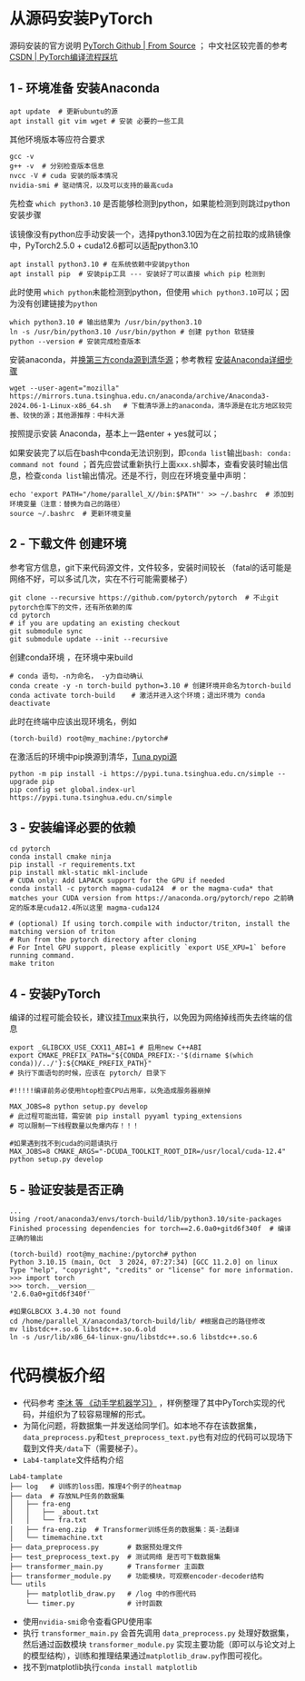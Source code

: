 # 从源码安装PyTorch

源码安装的官方说明 [PyTorch Github | From Source](https://github.com/pytorch/pytorch?tab=readme-ov-file#from-source) ； 
中文社区较完善的参考 [CSDN | PyTorch编译流程踩坑](https://blog.csdn.net/qq_36755743/article/details/136877045)

## 1 - 环境准备 安装Anaconda

```shell
apt update  # 更新ubuntu的源  
apt install git vim wget # 安装 必要的一些工具
```

其他环境版本等应符合要求

```shell
gcc -v
g++ -v  # 分别检查版本信息
nvcc -V # cuda 安装的版本情况
nvidia-smi # 驱动情况，以及可以支持的最高cuda
```
先检查 `which python3.10` 是否能够检测到python，如果能检测到则跳过python安装步骤

该镜像没有python应手动安装一个，选择python3.10因为在之前拉取的成熟镜像中，PyTorch2.5.0 + cuda12.6都可以适配python3.10

```shell
apt install python3.10 # 在系统依赖中安装python 
apt install pip  # 安装pip工具 --- 安装好了可以直接 which pip 检测到
```

此时使用 `which python`未能检测到python，但使用 `which python3.10`可以；因为没有创建链接为`python`

```shell
which python3.10 # 输出结果为 /usr/bin/python3.10
ln -s /usr/bin/python3.10 /usr/bin/python # 创建 python 软链接
python --version # 安装完成检查版本
```

安装anaconda，并[换第三方conda源到清华源](https://mirrors.tuna.tsinghua.edu.cn/help/anaconda/)；参考教程 [安装Anaconda详细步骤](https://blog.csdn.net/thy0000/article/details/122878599#:~:text=%E5%9C%A8Ubuntu%E4%B8%8A%E5%AE%89%E8%A3%85)

```shell
wget --user-agent="mozilla" https://mirrors.tuna.tsinghua.edu.cn/anaconda/archive/Anaconda3-2024.06-1-Linux-x86_64.sh   # 下载清华源上的anaconda，清华源是在北方地区较完善、较快的源；其他源推荐：中科大源
```

按照提示安装 Anaconda，基本上一路enter + yes就可以；

如果安装完了以后在bash中conda无法识别到，即`conda list`输出`bash: conda: command not found` ；首先应尝试重新执行上面`xxx.sh`脚本，查看安装时输出信息，检查`conda list`输出情况。还是不行，则应在环境变量中声明：

```shell
echo 'export PATH="/home/parallel_X//bin:$PATH"' >> ~/.bashrc  # 添加到环境变量（注意：替换为自己的路径）
source ~/.bashrc  # 更新环境变量
```

## 2 - 下载文件 创建环境

参考官方信息，git下来代码源文件，文件较多，安装时间较长
（fatal的话可能是网络不好，可以多试几次，实在不行可能需要梯子）

```shell
git clone --recursive https://github.com/pytorch/pytorch  # 不止git pytorch仓库下的文件，还有所依赖的库
cd pytorch
# if you are updating an existing checkout
git submodule sync
git submodule update --init --recursive
```

创建conda环境 ，在环境中来build

```shell
# conda 语句，-n为命名， -y为自动确认
conda create -y -n torch-build python=3.10 # 创建环境并命名为torch-build
conda activate torch-build    # 激活并进入这个环境；退出环境为 conda deactivate
```

此时在终端中应该出现环境名，例如 

```shell
(torch-build) root@my_machine:/pytorch#
```

在激活后的环境中pip换源到清华，[Tuna pypi源](https://mirrors.tuna.tsinghua.edu.cn/help/pypi/)

```shell
python -m pip install -i https://pypi.tuna.tsinghua.edu.cn/simple --upgrade pip
pip config set global.index-url https://pypi.tuna.tsinghua.edu.cn/simple

```

## 3 - 安装编译必要的依赖

```shell
cd pytorch
conda install cmake ninja
pip install -r requirements.txt
pip install mkl-static mkl-include
# CUDA only: Add LAPACK support for the GPU if needed
conda install -c pytorch magma-cuda124  # or the magma-cuda* that matches your CUDA version from https://anaconda.org/pytorch/repo 之前确定的版本是cuda12.4所以这里 magma-cuda124

# (optional) If using torch.compile with inductor/triton, install the matching version of triton
# Run from the pytorch directory after cloning
# For Intel GPU support, please explicitly `export USE_XPU=1` before running command.
make triton
```

## 4 - 安装PyTorch

编译的过程可能会较长，建议挂[Tmux](https://www.ruanyifeng.com/blog/2019/10/tmux.html#:~:text=1.2%20Tmux%20%E7%9A%84)来执行，以免因为网络掉线而失去终端的信息

```shell
export _GLIBCXX_USE_CXX11_ABI=1 # 启用new C++ABI
export CMAKE_PREFIX_PATH="${CONDA_PREFIX:-'$(dirname $(which conda))/../'}:${CMAKE_PREFIX_PATH}"
# 执行下面语句的时候，应该在 pytorch/ 目录下

#!!!!!编译前务必使用htop检查CPU占用率，以免造成服务器崩掉

MAX_JOBS=8 python setup.py develop    
# 此过程可能出错，需安装 pip install pyyaml typing_extensions 
# 可以限制一下线程数量以免爆内存！！！

#如果遇到找不到cuda的问题请执行
MAX_JOBS=8 CMAKE_ARGS="-DCUDA_TOOLKIT_ROOT_DIR=/usr/local/cuda-12.4" python setup.py develop

```

## 5 - 验证安装是否正确

```shell
... 
Using /root/anaconda3/envs/torch-build/lib/python3.10/site-packages
Finished processing dependencies for torch==2.6.0a0+gitd6f340f  # 编译正确的输出

(torch-build) root@my_machine:/pytorch# python
Python 3.10.15 (main, Oct  3 2024, 07:27:34) [GCC 11.2.0] on linux
Type "help", "copyright", "credits" or "license" for more information.
>>> import torch
>>> torch.__version__
'2.6.0a0+gitd6f340f'

#如果GLBCXX 3.4.30 not found
cd /home/parallel_X/anaconda3/torch-build/lib/ #根据自己的路径修改
mv libstdc++.so.6 libstdc++.so.6.old
ln -s /usr/lib/x86_64-linux-gnu/libstdc++.so.6 libstdc++.so.6
```



# 代码模板介绍

+ 代码参考 [李沐 等 《动手学机器学习》](https://zh-v2.d2l.ai/chapter_attention-mechanisms/transformer.html) ，样例整理了其中PyTorch实现的代码，并组织为了较容易理解的形式。
+ 为简化问题，将数据集一并发送给同学们。如本地不存在该数据集，` data_preprocess.py`和`test_preprocess_text.py`也有对应的代码可以现场下载到文件夹`/data`下（需要梯子）。
+ `Lab4-tamplate`文件结构介绍

```shell
Lab4-tamplate
├── log   # 训练的loss图，推理4个例子的heatmap
├── data  # 存放NLP任务的数据集 
│   ├── fra-eng
│   │   ├── _about.txt
│   │   └── fra.txt
│   ├── fra-eng.zip  # Transformer训练任务的数据集：英-法翻译
│   └── timemachine.txt
├── data_preprocess.py       # 数据预处理文件
├── test_preprocess_text.py  # 测试网络 是否可下载数据集
├── transformer_main.py      # Transformer 主函数
├── transformer_module.py    # 功能模块，可观察encoder-decoder结构
└── utils
    ├── matplotlib_draw.py   # /log 中的作图代码
    └── timer.py             # 计时函数
```

+ 使用`nvidia-smi`命令查看GPU使用率
+ 执行 `transformer_main.py` 会首先调用 `data_preprocess.py` 处理好数据集，然后通过函数模块 `transformer_module.py` 实现主要功能（即可以与论文对上的模型结构），训练和推理结果通过`matplotlib_draw.py`作图可视化。
+ 找不到matplotlib执行`conda install matplotlib`

